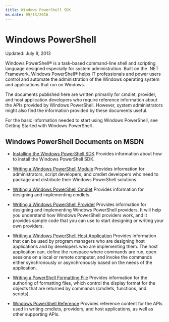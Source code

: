 ```yaml
---
title: Windows PowerShell SDK
ms.date: 09/13/2016
---
```

# Windows PowerShell

Updated: July 8, 2013

Windows PowerShell® is a task-based command-line shell and scripting language designed especially
for system administration. Built on the .NET Framework, Windows PowerShell® helps IT professionals
and power users control and automate the administration of the Windows operating system and
applications that run on Windows.

The documents published here are written primarily for cmdlet, provider, and host application
developers who require reference information about the APIs provided by Windows PowerShell.
However, system administrators might also find the information provided by these documents useful.

For the basic information needed to start using Windows PowerShell, see Getting Started with
Windows PowerShell .

## Windows PowerShell Documents on MSDN

- [Installing the Windows PowerShell SDK](./installing-the-windows-powershell-sdk.md)
Provides information about how to install the Windows PowerShell SDK.

- [Writing a Windows PowerShell Module](./module/writing-a-windows-powershell-module.md)
Provides information for administrators, script developers, and cmdlet developers who need to
package and distribute their Windows PowerShell solutions.

- [Writing a Windows PowerShell Cmdlet](./cmdlet/writing-a-windows-powershell-cmdlet.md)
Provides information for designing and implementing cmdlets.

- [Writing a Windows PowerShell Provider](./provider/writing-a-windows-powershell-provider.md)
Provides information for designing and implementing Windows PowerShell providers. It will help
you understand how Windows PowerShell providers work, and it provides sample code that you can
use to start designing or writing your own providers.

- [Writing a Windows PowerShell Host Application](./hosting/writing-a-windows-powershell-host-application.md)
Provides information that can be used by program managers who are designing host applications and
by developers who are implementing them. The host application can, define the runspace where
commands are run, open sessions on a local or remote computer, and invoke the commands either
synchronously or asynchronously based on the needs of the application.

- [Writing a PowerShell Formatting File](./format/writing-a-powershell-formatting-file.md)
Provides information for the authoring of formatting files, which control the display format for
the objects that are returned by commands (cmdlets, functions, and scripts).

- [Windows PowerShell Reference](./windows-powershell-reference.md)
Provides reference content for the APIs used in writing cmdlets, providers, and host
applications, as well as other supporting APIs.

